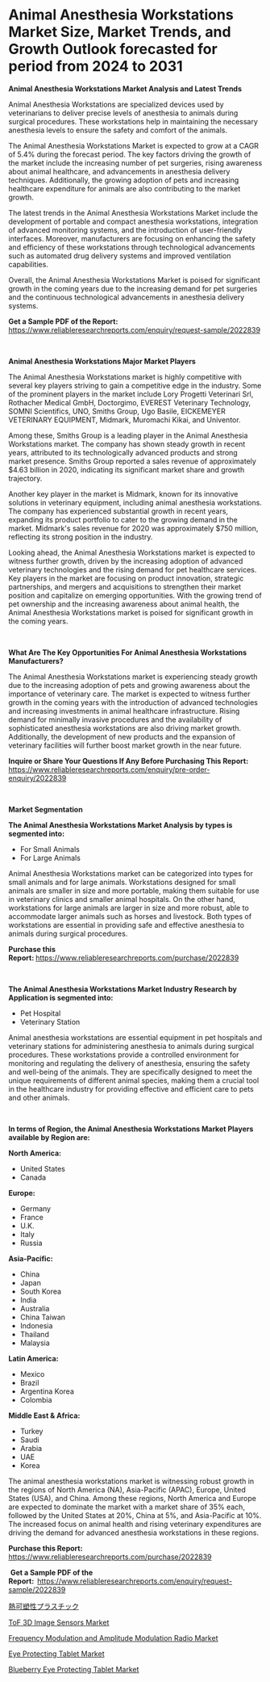 <p><h1>Animal Anesthesia Workstations Market Size, Market Trends, and Growth Outlook forecasted for period from 2024 to 2031</h1></p><p><strong>Animal Anesthesia Workstations Market Analysis and Latest Trends</strong></p>
<p><p>Animal Anesthesia Workstations are specialized devices used by veterinarians to deliver precise levels of anesthesia to animals during surgical procedures. These workstations help in maintaining the necessary anesthesia levels to ensure the safety and comfort of the animals.</p><p>The Animal Anesthesia Workstations Market is expected to grow at a CAGR of 5.4% during the forecast period. The key factors driving the growth of the market include the increasing number of pet surgeries, rising awareness about animal healthcare, and advancements in anesthesia delivery techniques. Additionally, the growing adoption of pets and increasing healthcare expenditure for animals are also contributing to the market growth.</p><p>The latest trends in the Animal Anesthesia Workstations Market include the development of portable and compact anesthesia workstations, integration of advanced monitoring systems, and the introduction of user-friendly interfaces. Moreover, manufacturers are focusing on enhancing the safety and efficiency of these workstations through technological advancements such as automated drug delivery systems and improved ventilation capabilities.</p><p>Overall, the Animal Anesthesia Workstations Market is poised for significant growth in the coming years due to the increasing demand for pet surgeries and the continuous technological advancements in anesthesia delivery systems.</p></p>
<p><strong>Get a Sample PDF of the Report:&nbsp;</strong> <a href="https://www.reliableresearchreports.com/enquiry/request-sample/2022839">https://www.reliableresearchreports.com/enquiry/request-sample/2022839</a></p>
<p>&nbsp;</p>
<p><strong>Animal Anesthesia Workstations Major Market Players</strong></p>
<p><p>The Animal Anesthesia Workstations market is highly competitive with several key players striving to gain a competitive edge in the industry. Some of the prominent players in the market include Lory Progetti Veterinari Srl, Rothacher Medical GmbH, Doctorgimo, EVEREST Veterinary Technology, SOMNI Scientifics, UNO, Smiths Group, Ugo Basile, EICKEMEYER VETERINARY EQUIPMENT, Midmark, Muromachi Kikai, and Univentor.</p><p>Among these, Smiths Group is a leading player in the Animal Anesthesia Workstations market. The company has shown steady growth in recent years, attributed to its technologically advanced products and strong market presence. Smiths Group reported a sales revenue of approximately $4.63 billion in 2020, indicating its significant market share and growth trajectory.</p><p>Another key player in the market is Midmark, known for its innovative solutions in veterinary equipment, including animal anesthesia workstations. The company has experienced substantial growth in recent years, expanding its product portfolio to cater to the growing demand in the market. Midmark's sales revenue for 2020 was approximately $750 million, reflecting its strong position in the industry.</p><p>Looking ahead, the Animal Anesthesia Workstations market is expected to witness further growth, driven by the increasing adoption of advanced veterinary technologies and the rising demand for pet healthcare services. Key players in the market are focusing on product innovation, strategic partnerships, and mergers and acquisitions to strengthen their market position and capitalize on emerging opportunities. With the growing trend of pet ownership and the increasing awareness about animal health, the Animal Anesthesia Workstations market is poised for significant growth in the coming years.</p></p>
<p>&nbsp;</p>
<p><strong>What Are The Key Opportunities For Animal Anesthesia Workstations Manufacturers?</strong></p>
<p><p>The Animal Anesthesia Workstations market is experiencing steady growth due to the increasing adoption of pets and growing awareness about the importance of veterinary care. The market is expected to witness further growth in the coming years with the introduction of advanced technologies and increasing investments in animal healthcare infrastructure. Rising demand for minimally invasive procedures and the availability of sophisticated anesthesia workstations are also driving market growth. Additionally, the development of new products and the expansion of veterinary facilities will further boost market growth in the near future.</p></p>
<p><strong>Inquire or Share Your Questions If Any Before Purchasing This Report:</strong> <a href="https://www.reliableresearchreports.com/enquiry/pre-order-enquiry/2022839">https://www.reliableresearchreports.com/enquiry/pre-order-enquiry/2022839</a></p>
<p>&nbsp;</p>
<p><strong>Market Segmentation</strong></p>
<p><strong>The Animal Anesthesia Workstations Market Analysis by types is segmented into:</strong></p>
<p><ul><li>For Small Animals</li><li>For Large Animals</li></ul></p>
<p><p>Animal Anesthesia Workstations market can be categorized into types for small animals and for large animals. Workstations designed for small animals are smaller in size and more portable, making them suitable for use in veterinary clinics and smaller animal hospitals. On the other hand, workstations for large animals are larger in size and more robust, able to accommodate larger animals such as horses and livestock. Both types of workstations are essential in providing safe and effective anesthesia to animals during surgical procedures.</p></p>
<p><strong>Purchase this Report:&nbsp;</strong><a href="https://www.reliableresearchreports.com/purchase/2022839">https://www.reliableresearchreports.com/purchase/2022839</a></p>
<p>&nbsp;</p>
<p><strong>The Animal Anesthesia Workstations Market Industry Research by Application is segmented into:</strong></p>
<p><ul><li>Pet Hospital</li><li>Veterinary Station</li></ul></p>
<p><p>Animal anesthesia workstations are essential equipment in pet hospitals and veterinary stations for administering anesthesia to animals during surgical procedures. These workstations provide a controlled environment for monitoring and regulating the delivery of anesthesia, ensuring the safety and well-being of the animals. They are specifically designed to meet the unique requirements of different animal species, making them a crucial tool in the healthcare industry for providing effective and efficient care to pets and other animals.</p></p>
<p>&nbsp;</p>
<p><strong>In terms of Region, the Animal Anesthesia Workstations Market Players available by Region are:</strong></p>
<p>
    <p> <strong> North America: </strong>
        <ul>
            <li>United States</li>
            <li>Canada</li>
        </ul>
        </p> 
    <p> <strong> Europe: </strong>
        <ul>
            <li>Germany</li>
            <li>France</li>
            <li>U.K.</li>
            <li>Italy</li>
            <li>Russia</li>
        </ul>
        </p> 
    <p> <strong> Asia-Pacific: </strong>
        <ul>
            <li>China</li>
            <li>Japan</li>
            <li>South Korea</li>
            <li>India</li>
            <li>Australia</li>
            <li>China Taiwan</li>
            <li>Indonesia</li>
            <li>Thailand</li>
            <li>Malaysia</li>
        </ul>
        </p> 
    <p> <strong> Latin America: </strong>
        <ul>
            <li>Mexico</li>
            <li>Brazil</li>
            <li>Argentina Korea</li>
            <li>Colombia</li>
        </ul>
        </p> 
    <p> <strong> Middle East & Africa: </strong>
        <ul>
            <li>Turkey</li>
            <li>Saudi</li>
            <li>Arabia</li>
            <li>UAE</li>
            <li>Korea</li>
        </ul>
    </p>
    </p>
<p><p>The animal anesthesia workstations market is witnessing robust growth in the regions of North America (NA), Asia-Pacific (APAC), Europe, United States (USA), and China. Among these regions, North America and Europe are expected to dominate the market with a market share of 35% each, followed by the United States at 20%, China at 5%, and Asia-Pacific at 10%. The increased focus on animal health and rising veterinary expenditures are driving the demand for advanced anesthesia workstations in these regions.</p></p>
<p><strong>Purchase this Report: </strong><a href="https://www.reliableresearchreports.com/purchase/2022839">https://www.reliableresearchreports.com/purchase/2022839</a></p>
<p>&nbsp;<strong>Get a Sample PDF of the Report:&nbsp;&nbsp;</strong><a href="https://www.reliableresearchreports.com/enquiry/request-sample/2022839">https://www.reliableresearchreports.com/enquiry/request-sample/2022839</a></p>
<p><strong></strong></p>
<p><p><a href="https://github.com/lababdou/Market-Research-Report-List-2/blob/main/7829525186467.md">熱可塑性プラスチック</a></p><p><a href="https://view.publitas.com/reportprime-1/tof-3d-image-sensors-market-research-report-provides-thorough-industry-overview-which-offers-an-in-depth-analysis-of-product-trends-and-new-market-divisions/">ToF 3D Image Sensors Market</a></p><p><a href="https://view.publitas.com/reportprime-1/frequency-modulation-and-amplitude-modulation-radio-market-size-share-trends-analysis-report-by-application-regional-outlook-competitive-strategies-and-segment-forecasts-2024-2031/">Frequency Modulation and Amplitude Modulation Radio Market</a></p><p><a href="https://cedar-agate-3da.notion.site/Eye-Protecting-Tablet-Market-A-Comprehensive-Report-of-its-Market-Share-Growth-Trends-2024-2031-2485f401001a4708a634decba71c9d32">Eye Protecting Tablet Market</a></p><p><a href="https://circular-yam-9b9.notion.site/Blueberry-Eye-Protecting-Tablet-Market-Offers-Provide-Insightful-Data-for-the-Time-Period-from-2024--08e5434570b0498da309761ca04f70c1">Blueberry Eye Protecting Tablet Market</a></p></p>